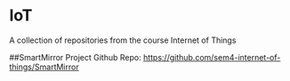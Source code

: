 # IoT
A collection of repositories from the course Internet of Things

##SmartMirror Project
Github Repo: https://github.com/sem4-internet-of-things/SmartMirror  
